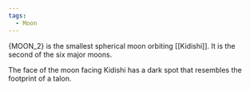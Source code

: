 ```yaml
---
tags:
  - Moon
---
```

{MOON_2} is the smallest spherical moon orbiting [[Kidishi]]. It is the second of the six major moons.

The face of the moon facing Kidishi has a dark spot that resembles the footprint of a talon.